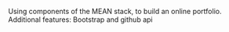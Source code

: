 Using components of the MEAN stack, to build an online portfolio.
Additional features:
Bootstrap and github api